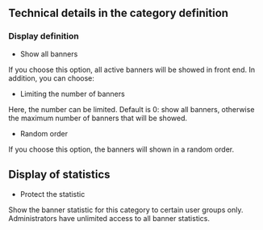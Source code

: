 ## Technical details in the category definition


### Display definition

* Show all banners

If you choose this option, all active banners will be showed in front end.
In addition, you can choose:

* Limiting the number of banners

Here, the number can be limited. Default is 0: show all banners, otherwise the
maximum number of banners that will be showed.

* Random order

If you choose this option, the banners will shown in a random order.


## Display of statistics

* Protect the statistic

Show the banner statistic for this category to certain user groups only.
Administrators have unlimited access to all banner statistics.
